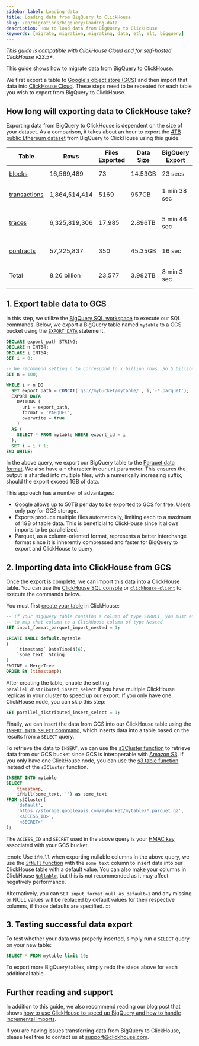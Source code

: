 ```yaml
---
sidebar_label: Loading data
title: Loading data from BigQuery to ClickHouse
slug: /en/migrations/bigquery/loading-data
description: How to load data from BigQuery to ClickHouse
keywords: [migrate, migration, migrating, data, etl, elt, bigquery]
---
```


_This guide is compatible with ClickHouse Cloud and for self-hosted ClickHouse v23.5+._

This guide shows how to migrate data from [BigQuery](https://cloud.google.com/bigquery) to ClickHouse.

We first export a table to [Google's object store (GCS)](https://cloud.google.com/storage) and then import that data into [ClickHouse Cloud](https://clickhouse.com/cloud). These steps need to be repeated for each table you wish to export from BigQuery to ClickHouse.

## How long will exporting data to ClickHouse take?

Exporting data from BigQuery to ClickHouse is dependent on the size of your dataset. As a comparison, it takes about an hour to export the [4TB public Ethereum dataset](https://cloud.google.com/blog/products/data-analytics/ethereum-bigquery-public-dataset-smart-contract-analytics) from BigQuery to ClickHouse using this guide.

| Table                                                                                             | Rows          | Files Exported | Data Size | BigQuery Export | Slot Time       | ClickHouse Import |
| ------------------------------------------------------------------------------------------------- | ------------- | -------------- | --------- | --------------- | --------------- | ----------------- |
| [blocks](https://github.com/ClickHouse/examples/blob/main/ethereum/schemas/blocks.md)             | 16,569,489    | 73             | 14.53GB   | 23 secs         | 37 min          | 15.4 secs         |
| [transactions](https://github.com/ClickHouse/examples/blob/main/ethereum/schemas/transactions.md) | 1,864,514,414 | 5169           | 957GB     | 1 min 38 sec    | 1 day 8hrs      | 18 mins 5 secs    |
| [traces](https://github.com/ClickHouse/examples/blob/main/ethereum/schemas/traces.md)             | 6,325,819,306 | 17,985         | 2.896TB   | 5 min 46 sec    | 5 days 19 hr    | 34 mins 55 secs   |
| [contracts](https://github.com/ClickHouse/examples/blob/main/ethereum/schemas/contracts.md)       | 57,225,837    | 350            | 45.35GB   | 16 sec          | 1 hr 51 min     | 39.4 secs         |
| Total                                                                                             | 8.26 billion  | 23,577         | 3.982TB   | 8 min 3 sec     | \> 6 days 5 hrs | 53 mins 45 secs   |

## 1. Export table data to GCS

In this step, we utilize the [BigQuery SQL workspace](https://cloud.google.com/bigquery/docs/bigquery-web-ui) to execute our SQL commands. Below, we export a BigQuery table named `mytable` to a GCS bucket using the [`EXPORT DATA`](https://cloud.google.com/bigquery/docs/reference/standard-sql/other-statements) statement.

```sql
DECLARE export_path STRING;
DECLARE n INT64;
DECLARE i INT64;
SET i = 0;

-- We recommend setting n to correspond to x billion rows. So 5 billion rows, n = 5
SET n = 100;

WHILE i < n DO
  SET export_path = CONCAT('gs://mybucket/mytable/', i,'-*.parquet');
  EXPORT DATA
    OPTIONS (
      uri = export_path,
      format = 'PARQUET',
      overwrite = true
    )
  AS (
    SELECT * FROM mytable WHERE export_id = i
  );
  SET i = i + 1;
END WHILE;
```

In the above query, we export our BigQuery table to the [Parquet data format](https://parquet.apache.org/). We also have a `*` character in our `uri` parameter. This ensures the output is sharded into multiple files, with a numerically increasing suffix, should the export exceed 1GB of data.

This approach has a number of advantages:

- Google allows up to 50TB per day to be exported to GCS for free. Users only pay for GCS storage.
- Exports produce multiple files automatically, limiting each to a maximum of 1GB of table data. This is beneficial to ClickHouse since it allows imports to be parallelized.
- Parquet, as a column-oriented format, represents a better interchange format since it is inherently compressed and faster for BigQuery to export and ClickHouse to query

## 2. Importing data into ClickHouse from GCS

Once the export is complete, we can import this data into a ClickHouse table. You can use the [ClickHouse SQL console](/docs/en/integrations/sql-clients/sql-console) or [`clickhouse-client`](/docs/en/interfaces/cli) to execute the commands below.

You must first [create your table](/docs/en/sql-reference/statements/create/table) in ClickHouse:

```sql
-- If your BigQuery table contains a column of type STRUCT, you must enable this setting
-- to map that column to a ClickHouse column of type Nested
SET input_format_parquet_import_nested = 1;

CREATE TABLE default.mytable
(
	`timestamp` DateTime64(6),
	`some_text` String
)
ENGINE = MergeTree
ORDER BY (timestamp);
```

After creating the table, enable the setting `parallel_distributed_insert_select` if you have multiple ClickHouse replicas in your cluster to speed up our export. If you only have one ClickHouse node, you can skip this step:

```sql
SET parallel_distributed_insert_select = 1;
```

Finally, we can insert the data from GCS into our ClickHouse table using the [`INSERT INTO SELECT` command](/docs/en/sql-reference/statements/insert-into#inserting-the-results-of-select), which inserts data into a table based on the results from a `SELECT` query.

To retrieve the data to `INSERT`, we can use the [s3Cluster function](/docs/en/sql-reference/table-functions/s3Cluster) to retrieve data from our GCS bucket since GCS is interoperable with [Amazon S3](https://aws.amazon.com/s3/). If you only have one ClickHouse node, you can use the [s3 table function](/en/sql-reference/table-functions/s3) instead of the `s3Cluster` function.

```sql
INSERT INTO mytable
SELECT
    timestamp,
    ifNull(some_text, '') as some_text
FROM s3Cluster(
    'default',
    'https://storage.googleapis.com/mybucket/mytable/*.parquet.gz',
    '<ACCESS_ID>',
    '<SECRET>'
);
```

The `ACCESS_ID` and `SECRET` used in the above query is your [HMAC key](https://cloud.google.com/storage/docs/authentication/hmackeys) associated with your GCS bucket.

:::note Use `ifNull` when exporting nullable columns
In the above query, we use the [`ifNull` function](/docs/en/sql-reference/functions/functions-for-nulls#ifnull) with the `some_text` column to insert data into our ClickHouse table with a default value. You can also make your columns in ClickHouse [`Nullable`](/docs/en/sql-reference/data-types/nullable), but this is not recommended as it may affect negatively performance.

Alternatively, you can `SET input_format_null_as_default=1` and any missing or NULL values will be replaced by default values for their respective columns, if those defaults are specified.
:::

## 3. Testing successful data export

To test whether your data was properly inserted, simply run a `SELECT` query on your new table:

```sql
SELECT * FROM mytable limit 10;
```

To export more BigQuery tables, simply redo the steps above for each additional table.

## Further reading and support

In addition to this guide, we also recommend reading our blog post that shows [how to use ClickHouse to speed up BigQuery and how to handle incremental imports](https://clickhouse.com/blog/clickhouse-bigquery-migrating-data-for-realtime-queries).

If you are having issues transferring data from BigQuery to ClickHouse, please feel free to contact us at support@clickhouse.com.